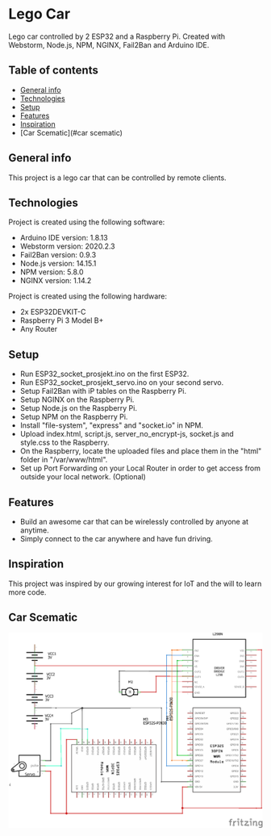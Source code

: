 # Lego Car

Lego car controlled by 2 ESP32 and a Raspberry Pi. Created with Webstorm, Node.js, NPM, NGINX, Fail2Ban and Arduino IDE.

## Table of contents
* [General info](#general-info)
* [Technologies](#technologies)
* [Setup](#setup)
* [Features](#features)
* [Inspiration](#inspiration)
* [Car Scematic](#car scematic)

## General info
This project is a lego car that can be controlled by remote clients.
	
## Technologies
Project is created using the following software:
	
 - Arduino IDE version: 1.8.13
 - Webstorm version: 2020.2.3
 - Fail2Ban version: 0.9.3
 - Node.js version: 14.15.1
 - NPM version: 5.8.0
 - NGINX version: 1.14.2


Project is created using the following hardware:

 - 2x ESP32DEVKIT-C
 - Raspberry Pi 3 Model B+
 - Any Router

	
## Setup

 - Run ESP32_socket_prosjekt.ino on the first ESP32.
 - Run ESP32_socket_prosjekt_servo.ino on your second servo.
 - Setup Fail2Ban with iP tables on the Raspberry Pi.
 - Setup NGINX on the Raspberry Pi.
 - Setup Node.js on the Raspberry Pi.
 - Setup NPM on the Raspberry Pi.
 - Install "file-system", "express" and "socket.io" in NPM.
 - Upload index.html, script.js, server_no_encrypt-js, socket.js and style.css to the Raspberry.
 - On the Raspberry, locate the uploaded files and place them in the "html" folder in "/var/www/html".
 - Set up Port Forwarding on your Local Router in order to get access from outside your local network. (Optional)
 
 ## Features
 
  - Build an awesome car that can be wirelessly controlled by anyone at anytime.
  - Simply connect to the car anywhere and have fun driving.
 
 
 ## Inspiration

This project was inspired by our growing interest for IoT and the will to learn more code.

 ## Car Scematic
 ![Car Scematic](https://github.com/datagr22/Code/blob/main/ESP32_Car_schem.png)
